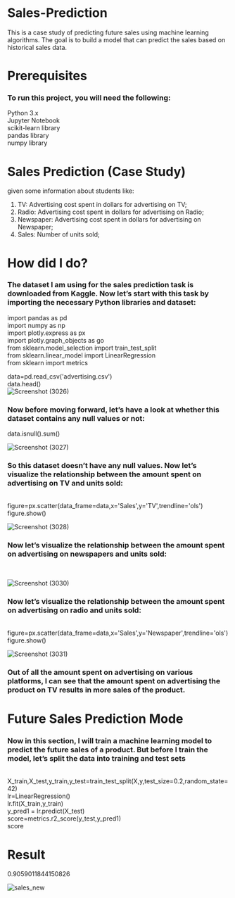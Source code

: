 
# Sales-Prediction
This is a case study of predicting future sales using machine learning algorithms. The goal is to build a model that can predict the sales  based on historical sales data.<br>

# Prerequisites
<h3>To run this project, you will need the following:<br></h3>

Python 3.x<br>
Jupyter Notebook<br>
scikit-learn library<br>
pandas library<br>
numpy library<br>

# Sales Prediction (Case Study)
 given some information about students like:<br>
 
 1. TV: Advertising cost spent in dollars for advertising on TV;<br>
 2. Radio: Advertising cost spent in dollars for advertising on Radio;<br>
 3. Newspaper: Advertising cost spent in dollars for advertising on Newspaper;<br>
 4. Sales: Number of units sold; <br>
 
 # How  did I do?

<h3>The dataset I am using for the sales prediction task is downloaded from Kaggle. Now let’s start with this task by importing the necessary Python libraries and dataset:<br></h3>

import pandas as pd<br>
import numpy as np<br>
import plotly.express as px<br>
import plotly.graph_objects as go<br>
from sklearn.model_selection import train_test_split<br>
from sklearn.linear_model import LinearRegression<br>
from sklearn import metrics<br>

data=pd.read_csv('advertising.csv')<br>
data.head()<br>
![Screenshot (3026)](https://user-images.githubusercontent.com/110754364/235335072-1a13544e-d9f2-44d5-b469-3e9fb76535f3.png)



<h3>Now before moving forward, let’s have a look at whether this dataset contains any null values or not:<br></h3>

data.isnull().sum()<br>

![Screenshot (3027)](https://user-images.githubusercontent.com/110754364/235335076-1a2963b3-8987-4771-9db6-e67e42d0228a.png)


<h3>So this dataset doesn’t have any null values. Now let’s visualize the relationship between the amount spent on advertising on TV and units sold:</h3><br>
figure=px.scatter(data_frame=data,x='Sales',y='TV',trendline='ols')<br>
figure.show()<br>

![Screenshot (3028)](https://user-images.githubusercontent.com/110754364/235335082-5b3f33b7-b2ec-475c-b4dc-a2bfb1eb65ee.png)


<h3>Now let’s visualize the relationship between the amount spent on advertising on newspapers and units sold:</h3><br>

![Screenshot (3030)](https://user-images.githubusercontent.com/110754364/235335084-4f465b92-2b11-425c-abed-ee17255038c0.png)




<h3>Now let’s visualize the relationship between the amount spent on advertising on radio and units sold:</h3><br>
figure=px.scatter(data_frame=data,x='Sales',y='Newspaper',trendline='ols')<br>
figure.show()<br>

![Screenshot (3031)](https://user-images.githubusercontent.com/110754364/235335157-154c2dcc-a8db-4feb-a05d-a4b32477873c.png)

<h3>Out of all the amount spent on advertising on various platforms, I can see that the amount spent on advertising the product on TV results in more sales of the product.</h3>

 # Future Sales Prediction Mode
 
 <h3>Now in this section, I will train a machine learning model to predict the future sales of a product. But before I train the model, let’s split the data into training and test sets</h3><br>
X_train,X_test,y_train,y_test=train_test_split(X,y,test_size=0.2,random_state=42)<br>
lr=LinearRegression()<br>
lr.fit(X_train,y_train)<br>
y_pred1 = lr.predict(X_test)<br>
score=metrics.r2_score(y_test,y_pred1)<br>
score<br>

# Result 
0.9059011844150826<br>

![sales_new](https://user-images.githubusercontent.com/110754364/235335342-7f190ca1-19e1-49ca-a74b-7fd618b518ec.png)







